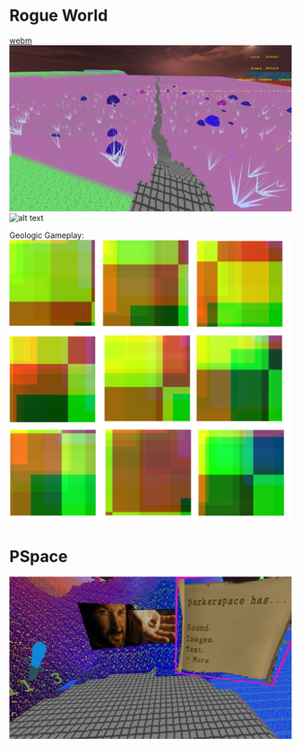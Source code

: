 # Rogue World
<a href="https://github.com/pipewriter/resume-projects/blob/main/ZOOM%20(2).webm?raw=true" download>webm</a>
![alt text](https://github.com/pipewriter/resume-projects/blob/main/unknown4.png)
![alt text](https://github.com/pipewriter/resume-projects/blob/main/unknown5.png)

Geologic Gameplay:
![alt text](https://github.com/pipewriter/resume-projects/blob/main/unknown2.png)


# PSpace

![alt text](https://github.com/pipewriter/resume-projects/blob/main/unknown19.png)
